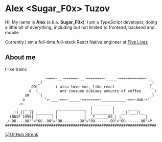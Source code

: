 # Alex <Sugar_F0x> Tuzov

Hi! My name is **Alex** (a.k.a. **Sugar_F0x**),
I am a _TypeScript_ developer, doing a little bit of everything, including but not limited to frontend, backend and mobile

Currently I am a full-time full-stack React Native engineer at [Five Lives](https://fivelives.health)

## About me

I like trains

```
                 _-====-__-======-__-========-_____-============-__
               _(                                                 _)
            OO(        i also love vue, like react                )_
           0  (_         and consume dubious amounts of coffee     _)
         o0     (_                                                _)
        o         '=-___-===-_____-========-___________-===-dwb-='
      .o                                _________
     . ______          ______________  |         |      _____
   _()_||__|| ________ |            |  |_________|   __||___||__
  (BNSF 1995| |      | |            | __Y______00_| |_         _|
 /-OO----OO""="OO--OO"="OO--------OO"="OO-------OO"="OO-------OO"=P
#####################################################################
```

[![GitHub Streak](https://streak-stats.demolab.com/?user=SugarF0x&theme=dark)](https://git.io/streak-stats)
